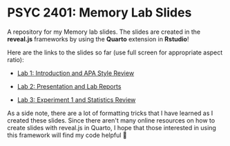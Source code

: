 # PSYC 2401: Memory Lab Slides

A repository for my Memory lab slides. The slides are created in the **reveal.js** frameworks by using the **Quarto** extension in **Rstudio**!

Here are the links to the slides so far (use full screen for appropriate aspect ratio):

- [Lab 1: Introduction and APA Style Review](https://raw.githack.com/quinix45/PSYC_2401_Memory_Lab_Slides/main/Lab%201%20presentation.html#/title-slide)

- [Lab 2: Presentation and Lab Reports](https://raw.githack.com/quinix45/PSYC_2401_Memory_Lab_Slides/main/Lab%202%20Presentaiton%20and%20Lab%20Reports.html#/title-slide)

- [Lab 3: Experiment 1 and Statistics Review](https://raw.githack.com/quinix45/PSYC_2401_Memory_Lab_Slides/main/Lab%203%20Experiment%201%20and%20Statistics%20Review.html#/title-slide)


As a side note, there are a lot of formatting tricks that I have learned as I created these slides. Since there aren't many online resources on how to create slides with reveal.js in Quarto, I hope that those interested in using this framework will find my code helpful 🤗

